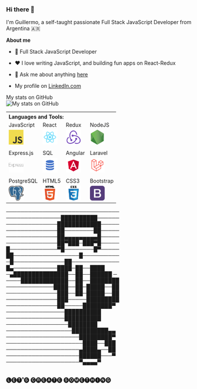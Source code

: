 ### Hi there 👋

I'm Guillermo, a self-taught passionate Full Stack JavaScript Developer from Argentina :argentina:

**About me**

- 💼 Full Stack JavaScript Developer

- ❤️ I love writing JavaScript, and building fun apps on React-Redux

- 💬 Ask me about anything [here](https://wa.me/543876295801)

- My profile on [LinkedIn.com](https://www.linkedin.com/in/guillermo-david-andrada)

My stats on GitHub <br/>
![My stats on GitHub](https://github-readme-stats.vercel.app/api?username=GuilloSGit) 

<table>
  <th colspan="4" align="left">
      Languages and Tools:
   </th>
  <tr>
    <td>JavaScript</td>
    <td>React</td>
    <td>Redux</td>
    <td>NodeJS</td>
  </tr>
  <tr>
    <td><img height="40" src="https://raw.githubusercontent.com/github/explore/80688e429a7d4ef2fca1e82350fe8e3517d3494d/topics/javascript/javascript.png"></td>
    <td><img height="40" src="https://raw.githubusercontent.com/github/explore/80688e429a7d4ef2fca1e82350fe8e3517d3494d/topics/react/react.png"></td>
    <td><img height="40" src="https://raw.githubusercontent.com/github/explore/80688e429a7d4ef2fca1e82350fe8e3517d3494d/topics/redux/redux.png"></code></td>
    <td><img height="40" src="https://raw.githubusercontent.com/github/explore/80688e429a7d4ef2fca1e82350fe8e3517d3494d/topics/nodejs/nodejs.png"></td>
  </tr>
  <tr>
    <td colspan="4"></td>
  </tr>
  <tr>
    <td>Express.js</td>
    <td>SQL</td>
    <td>Angular</td>
    <td>Laravel</td>
  </tr>
  <tr>
    <td><img height="40" src="https://raw.githubusercontent.com/github/explore/80688e429a7d4ef2fca1e82350fe8e3517d3494d/topics/express/express.png"></td>
    <td><img height="40" src="https://raw.githubusercontent.com/github/explore/80688e429a7d4ef2fca1e82350fe8e3517d3494d/topics/sql/sql.png"></td>
    <td><img height="40" src="https://raw.githubusercontent.com/github/explore/80688e429a7d4ef2fca1e82350fe8e3517d3494d/topics/angular/angular.png"></td>
    <td><img height="40" src="https://raw.githubusercontent.com/github/explore/80688e429a7d4ef2fca1e82350fe8e3517d3494d/topics/laravel/laravel.png"></td>
  </tr>
  <tr>
    <td colspan="4"></td>
  </tr>
  <tr>
    <td>PostgreSQL</td>
    <td>HTML5</td>
    <td>CSS3</td>
    <td>Bootstrap</td>
  </tr>
    <tr>
    <td><img height="40" src="https://raw.githubusercontent.com/github/explore/80688e429a7d4ef2fca1e82350fe8e3517d3494d/topics/postgresql/postgresql.png"></td>
    <td><img height="40" src="https://raw.githubusercontent.com/github/explore/80688e429a7d4ef2fca1e82350fe8e3517d3494d/topics/html/html.png"></td>
    <td><img height="40" src="https://raw.githubusercontent.com/github/explore/80688e429a7d4ef2fca1e82350fe8e3517d3494d/topics/css/css.png"></td>
    <td><img height="40" src="https://raw.githubusercontent.com/github/explore/80688e429a7d4ef2fca1e82350fe8e3517d3494d/topics/bootstrap/bootstrap.png"></td>
  </tr>
</table>

───────────────────────────────<br>
───────────────██████████──────<br>
──────────────████████████─────<br>
──────────────██────────██─────<br>
──────────────██▄▄▄▄▄▄▄▄▄█─────<br>
──────────────██▀███─███▀█─────<br>
█─────────────▀█────────█▀─────<br>
██──────────────────█──────────<br>
─█──────────────██─────────────<br>
█▄────────────████─██──████<br>
─▄███████████████──██──██████ ─<br>
────█████████████──██──████████<br>
─────────────████──██─█████──██<br>
──────────────███──██─█████──██<br>
──────────────███─────█████████<br>
──────────────██─────████████▀<br>
────────────────██████████<br>
────────────────██████████<br>
─────────────────████████<br>
──────────────────██████████▄▄<br>
────────────────────█████████▀<br>
─────────────────────████──███<br>
────────────────────▄████▄──██<br>
────────────────────██████───▀<br>
────────────────────▀▄▄▄▄▀<br>
<br>

🅛🅔🅣❜🅢 🅒🅡🅔🅐🅣🅔 🅢🅞🅜🅔🅣🅗🅘🅝🅖
